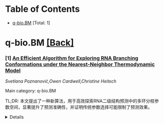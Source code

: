 <div id=toc></div>

# Table of Contents

- [q-bio.BM](#q-bio.BM) [Total: 1]


<div id='q-bio.BM'></div>

# q-bio.BM [[Back]](#toc)

### [1] [An Efficient Algorithm for Exploring RNA Branching Conformations under the Nearest-Neighbor Thermodynamic Model](https://arxiv.org/abs/2510.12059)
*Svetlana Poznanović,Owen Cardwell,Christine Heitsch*

Main category: q-bio.BM

TL;DR: 本文提出了一种新算法，用于高效探索RNA二级结构预测中的多环分枝参数空间，显著提升了预测准确性，并证明传统参数选择可能限制了预测效果。


<details>
  <summary>Details</summary>
Motivation: 传统RNA二级结构预测中的多环分枝参数通常固定，研究表明参数重调可以提升预测准确性，但之前的方法计算效率低。

Method: 开发了一种分区算法，通过最少的最小自由能计算识别所有不同的分枝结构，并对参数空间进行全面评估。

Result: 在Archive II数据集上应用，发现许多情况下预测准确性有显著提升，且对辅助建模决策非常敏感。

Conclusion: 结果表明传统多环参数可能限制了准确性，新算法使得长序列和大数据集的参数探索变得可行，同时指出了一些优化结构的挑战。

Abstract: Background: In the Nearest-Neighbor Thermodynamic Model, a standard approach
for RNA secondary structure prediction, the energy of the multiloops is modeled
using a linear entropic penalty governed by three branching parameters.
Although these parameters are typically fixed, recent work has shown that
reparametrizing the multiloop score and considering alternative branching
conformations can lead to significantly better structure predictions. However,
prior approaches for exploring the alternative branching structures were
computationally inefficient for long sequences.
  Results: We present a novel algorithm that partitions the parameter space,
identifying all distinct branching structures (optimal under different
branching parameters) for a given RNA sequence using the fewest possible
minimum free energy computations. Our method efficiently computes the full
parameter-space partition and the associated optimal structures, enabling a
comprehensive evaluation of the structural landscape across parameter choices.
We apply this algorithm to the Archive II benchmarking dataset, assessing the
maximum attainable prediction accuracy for each sequence under the
reparameterized multiloop model. We find that the potential for improvement
over default predictions is substantial in many cases, and that the optimal
prediction accuracy is highly sensitive to auxiliary modeling decisions, such
as the treatment of lonely base pairs and dangling ends.
  Conclusion: Our results support the hypothesis that the conventional choice
of multiloop parameters may limit prediction accuracy and that exploring
alternative parameterizations is both tractable and worthwhile. The efficient
partitioning algorithm we introduce makes this exploration feasible for longer
sequences and larger datasets. Furthermore, we identify several open challenges
in identifying the optimal structure.

</details>
